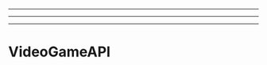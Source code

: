 ---------------------------------------------------------
----------------------------------------------------------------------------------------------------
-------------------------------------------------------
# VideoGameAPI
